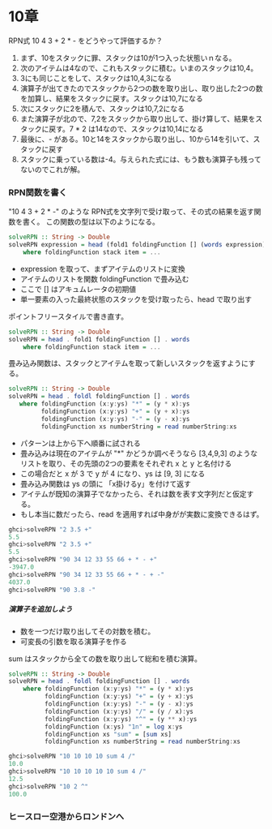 # 10章

RPN式 10 4 3 + 2 * - をどうやって評価するか？

1. まず、10をスタックに罪、スタックは10が1つ入った状態いｎなる。
2. 次のアイテムは4なので、これもスタックに積む。いまのスタックは10,4。
3. 3にも同じことをして、スタックは10,4,3になる
4. 演算子が出てきたのでスタックから2つの数を取り出し、取り出した2つの数を加算し、結果をスタックに戻す。スタックは10,7になる
5. 次にスタックに2を積んで、スタックは10,7,2になる
6. また演算子が北ので、7,2をスタックから取り出して、掛け算して、結果をスタックに戻す。7 * 2 は14なので、スタックは10,14になる
7. 最後に、- がある。10と14をスタックから取り出し、10から14を引いて、スタックに戻す
8. スタックに乗っている数は-4。与えられた式には、もう数も演算子も残ってないのでこれが解。

### RPN関数を書く

"10 4 3 + 2 * -" のような RPN式を文字列で受け取って、その式の結果を返す関数を書く。
この関数の型は以下のようになる。

```haskell
solveRPN :: String -> Double
solveRPN expression = head (fold1 foldingFunction [] (words expression))
    where foldingFunction stack item = ...
```
    
- expression を取って、まずアイテムのリストに変換
- アイテムのリストを関数 foldingFunction で畳み込む
- ここで [] はアキュムレータの初期値
- 単一要素の入った最終状態のスタックを受け取ったら、head で取り出す

ポイントフリースタイルで書き直す。

```haskell
solveRPN :: String -> Double
solveRPN = head . fold1 foldingFunction [] . words
    where foldingFunction stack item = ...
```
 
 畳み込み関数は、スタックとアイテムを取って新しいスタックを返すようにする。
 
 ```haskell
solveRPN :: String -> Double
solveRPN = head . foldl foldingFunction [] . words
    where foldingFunction (x:y:ys) "*" = (y * x):ys
          foldingFunction (x:y:ys) "+" = (y + x):ys
          foldingFunction (x:y:ys) "-" = (y - x):ys
          foldingFunction xs numberString = read numberString:xs
```

- パターンは上から下へ順番に試される
- 畳み込みは現在のアイテムが "*" かどうか調べそうなら [3,4,9,3] のようなリストを取り、その先頭の2つの要素をそれぞれ x と y と名付ける
- この場合だと x が 3 で y が 4 になり、ys は [9, 3] になる
- 畳み込み関数は ys の頭に 「x掛けるy」を付けて返す
- アイテムが既知の演算子でなかったら、それは数を表す文字列だと仮定する。
- もし本当に数だったら、read を適用すれば中身がが実数に変換できるはず。

```haskell
ghci>solveRPN "2 3.5 +"
5.5
ghci>solveRPN "2 3.5 +"
5.5
ghci>solveRPN "90 34 12 33 55 66 + * - +"
-3947.0
ghci>solveRPN "90 34 12 33 55 66 + * - + -"
4037.0
ghci>solveRPN "90 3.8 -"
```

##### 演算子を追加しよう

- 数を一つだけ取り出してその対数を積む。
- 可変長の引数を取る演算子を作る

sum はスタックから全ての数を取り出して総和を積む演算。

```haskell
solveRPN :: String -> Double
solveRPN = head . foldl foldingFunction [] . words
    where foldingFunction (x:y:ys) "*" = (y * x):ys
          foldingFunction (x:y:ys) "+" = (y + x):ys
          foldingFunction (x:y:ys) "-" = (y - x):ys
          foldingFunction (x:y:ys) "/" = (y / x):ys
          foldingFunction (x:y:ys) "^" = (y ** x):ys
          foldingFunction (x:ys) "1n" = log x:ys
          foldingFunction xs "sum" = [sum xs]
          foldingFunction xs numberString = read numberString:xs
```

```haskell
ghci>solveRPN "10 10 10 10 sum 4 /"
10.0
ghci>solveRPN "10 10 10 10 10 sum 4 /"
12.5
ghci>solveRPN "10 2 ^"
100.0
```

### ヒースロー空港からロンドンへ


